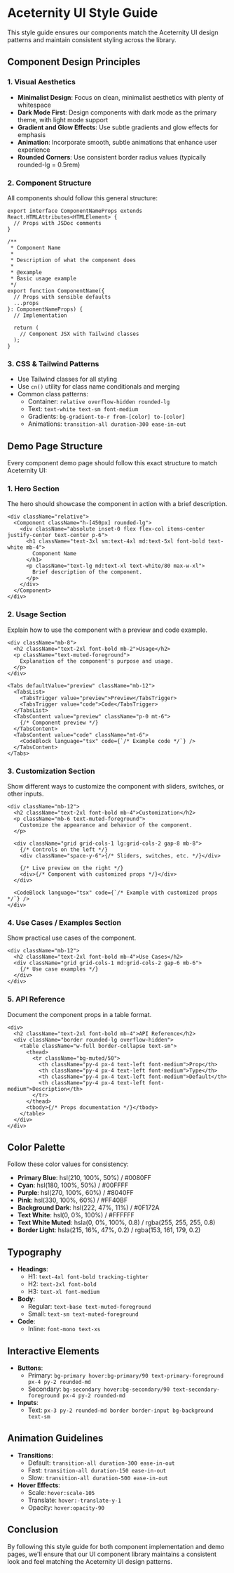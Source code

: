 # Aceternity UI Style Guide

This style guide ensures our components match the Aceternity UI design patterns and maintain consistent styling across the library.

## Component Design Principles

### 1. Visual Aesthetics

- **Minimalist Design**: Focus on clean, minimalist aesthetics with plenty of whitespace
- **Dark Mode First**: Design components with dark mode as the primary theme, with light mode support
- **Gradient and Glow Effects**: Use subtle gradients and glow effects for emphasis
- **Animation**: Incorporate smooth, subtle animations that enhance user experience
- **Rounded Corners**: Use consistent border radius values (typically rounded-lg = 0.5rem)

### 2. Component Structure

All components should follow this general structure:

```tsx
export interface ComponentNameProps extends React.HTMLAttributes<HTMLElement> {
  // Props with JSDoc comments
}

/**
 * Component Name
 *
 * Description of what the component does
 *
 * @example
 * Basic usage example
 */
export function ComponentName({
  // Props with sensible defaults
  ...props
}: ComponentNameProps) {
  // Implementation

  return (
    // Component JSX with Tailwind classes
  );
}
```

### 3. CSS & Tailwind Patterns

- Use Tailwind classes for all styling
- Use `cn()` utility for class name conditionals and merging
- Common class patterns:
  - Container: `relative overflow-hidden rounded-lg`
  - Text: `text-white text-sm font-medium`
  - Gradients: `bg-gradient-to-r from-[color] to-[color]`
  - Animations: `transition-all duration-300 ease-in-out`

## Demo Page Structure

Every component demo page should follow this exact structure to match Aceternity UI:

### 1. Hero Section

The hero should showcase the component in action with a brief description.

```tsx
<div className="relative">
  <Component className="h-[450px] rounded-lg">
    <div className="absolute inset-0 flex flex-col items-center justify-center text-center p-6">
      <h1 className="text-3xl sm:text-4xl md:text-5xl font-bold text-white mb-4">
        Component Name
      </h1>
      <p className="text-lg md:text-xl text-white/80 max-w-xl">
        Brief description of the component.
      </p>
    </div>
  </Component>
</div>
```

### 2. Usage Section

Explain how to use the component with a preview and code example.

```tsx
<div className="mb-8">
  <h2 className="text-2xl font-bold mb-2">Usage</h2>
  <p className="text-muted-foreground">
    Explanation of the component's purpose and usage.
  </p>
</div>

<Tabs defaultValue="preview" className="mb-12">
  <TabsList>
    <TabsTrigger value="preview">Preview</TabsTrigger>
    <TabsTrigger value="code">Code</TabsTrigger>
  </TabsList>
  <TabsContent value="preview" className="p-0 mt-6">
    {/* Component preview */}
  </TabsContent>
  <TabsContent value="code" className="mt-6">
    <CodeBlock language="tsx" code={`/* Example code */`} />
  </TabsContent>
</Tabs>
```

### 3. Customization Section

Show different ways to customize the component with sliders, switches, or other inputs.

```tsx
<div className="mb-12">
  <h2 className="text-2xl font-bold mb-4">Customization</h2>
  <p className="mb-6 text-muted-foreground">
    Customize the appearance and behavior of the component.
  </p>

  <div className="grid grid-cols-1 lg:grid-cols-2 gap-8 mb-8">
    {/* Controls on the left */}
    <div className="space-y-6">{/* Sliders, switches, etc. */}</div>

    {/* Live preview on the right */}
    <div>{/* Component with customized props */}</div>
  </div>

  <CodeBlock language="tsx" code={`/* Example with customized props */`} />
</div>
```

### 4. Use Cases / Examples Section

Show practical use cases of the component.

```tsx
<div className="mb-12">
  <h2 className="text-2xl font-bold mb-4">Use Cases</h2>
  <div className="grid grid-cols-1 md:grid-cols-2 gap-6 mb-6">
    {/* Use case examples */}
  </div>
</div>
```

### 5. API Reference

Document the component props in a table format.

```tsx
<div>
  <h2 className="text-2xl font-bold mb-4">API Reference</h2>
  <div className="border rounded-lg overflow-hidden">
    <table className="w-full border-collapse text-sm">
      <thead>
        <tr className="bg-muted/50">
          <th className="py-4 px-4 text-left font-medium">Prop</th>
          <th className="py-4 px-4 text-left font-medium">Type</th>
          <th className="py-4 px-4 text-left font-medium">Default</th>
          <th className="py-4 px-4 text-left font-medium">Description</th>
        </tr>
      </thead>
      <tbody>{/* Props documentation */}</tbody>
    </table>
  </div>
</div>
```

## Color Palette

Follow these color values for consistency:

- **Primary Blue**: hsl(210, 100%, 50%) / #0080FF
- **Cyan**: hsl(180, 100%, 50%) / #00FFFF
- **Purple**: hsl(270, 100%, 60%) / #8040FF
- **Pink**: hsl(330, 100%, 60%) / #FF40BF
- **Background Dark**: hsl(222, 47%, 11%) / #0F172A
- **Text White**: hsl(0, 0%, 100%) / #FFFFFF
- **Text White Muted**: hsla(0, 0%, 100%, 0.8) / rgba(255, 255, 255, 0.8)
- **Border Light**: hsla(215, 16%, 47%, 0.2) / rgba(153, 161, 179, 0.2)

## Typography

- **Headings**:
  - H1: `text-4xl font-bold tracking-tighter`
  - H2: `text-2xl font-bold`
  - H3: `text-xl font-medium`
- **Body**:
  - Regular: `text-base text-muted-foreground`
  - Small: `text-sm text-muted-foreground`
- **Code**:
  - Inline: `font-mono text-xs`

## Interactive Elements

- **Buttons**:
  - Primary: `bg-primary hover:bg-primary/90 text-primary-foreground px-4 py-2 rounded-md`
  - Secondary: `bg-secondary hover:bg-secondary/90 text-secondary-foreground px-4 py-2 rounded-md`
- **Inputs**:
  - Text: `px-3 py-2 rounded-md border border-input bg-background text-sm`

## Animation Guidelines

- **Transitions**:
  - Default: `transition-all duration-300 ease-in-out`
  - Fast: `transition-all duration-150 ease-in-out`
  - Slow: `transition-all duration-500 ease-in-out`
- **Hover Effects**:
  - Scale: `hover:scale-105`
  - Translate: `hover:-translate-y-1`
  - Opacity: `hover:opacity-90`

## Conclusion

By following this style guide for both component implementation and demo pages, we'll ensure that our UI component library maintains a consistent look and feel matching the Aceternity UI design patterns.
